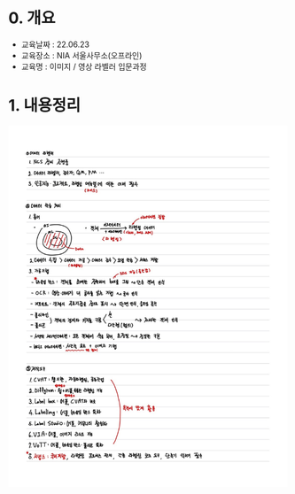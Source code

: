 # 0. 개요

- 교육날짜 : 22.06.23
- 교육장소 : NIA 서울사무소(오프라인)
- 교육명 : 이미지 / 영상 라벨러 입문과정



# 1. 내용정리

![image-20220623163208434](입문.assets/image-20220623163208434.png)

